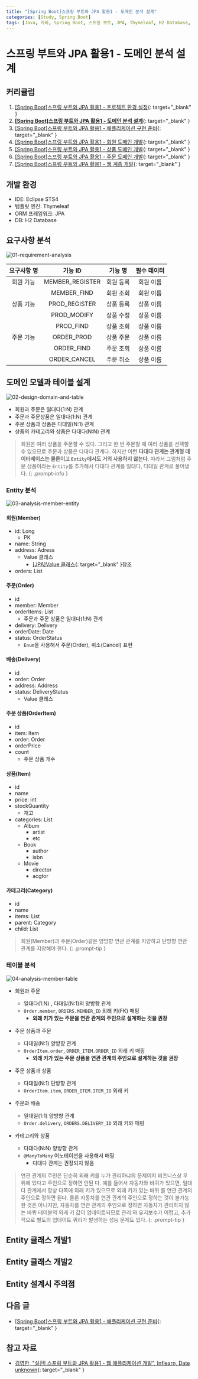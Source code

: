 ```yaml
---
title: "[Spring Boot]스프링 부트와 JPA 활용1 - 도메인 분석 설계"
categories: [Study, Spring Boot]
tags: [Java, 자바, Spring Boot, 스프링 부트, JPA, Thymeleaf, H2 Database, 인프런, Inflearn, 김영한]
---
```


# 스프링 부트와 JPA 활용1 - 도메인 분석 설계

## 커리큘럼

1. [[Spring Boot]스프링 부트와 JPA 활용1 - 프로젝트 환경 설정](https://drj9812.github.io/posts/project-configuration/){: target="_blank" }
2. [**[Spring Boot]스프링 부트와 JPA 활용1 - 도메인 분석 설계**](https://drj9812.github.io/posts/domain-analysis-design/){: target="_blank" }
3. [[Spring Boot]스프링 부트와 JPA 활용1 - 애플리케이션 구현 준비](https://drj9812.github.io/posts/preparing-for-application-implementation/){: target="_blank" }
4. [[Spring Boot]스프링 부트와 JPA 활용1 - 회원 도메인 개발](https://drj9812.github.io/posts/member-domain-development){: target="_blank" }
5. [[Spring Boot]스프링 부트와 JPA 활용1 - 상품 도메인 개발](https://drj9812.github.io/posts/product-domain-development){: target="_blank" }
6. [[Spring Boot]스프링 부트와 JPA 활용1 - 주문 도메인 개발](https://drj9812.github.io/posts/order-domain-development){: target="_blank" }
7. [[Spring Boot]스프링 부트와 JPA 활용1 - 웹 계층 개발](https://drj9812.github.io/posts/web-layer-development){: target="_blank" }

## 개발 환경

- IDE: Eclipse STS4
- 템플릿 엔진: Thymeleaf
- ORM 프레임워크: JPA
- DB: H2 Database

## 요구사항 분석

![01-requirement-analysis](/assets/img/posts/study/spring-boot/using-spring-boot-and-jpa/domain-analysis-design/01-requirement-analysis.jpg)

| 요구사항 명 |          기능 ID        |    기능 명   | 필수 데이터 |
|:--------------:|:-----------------------:|:-------------:|:---------------:|
|   회원 기능  | MEMBER_REGISTER |  회원 등록  |   회원 이름   |
|                  |     MEMBER_FIND   |  회원 조회  |   회원 이름   |
|   상품 기능  |    PROD_REGISTER   |  상품 등록  |   상품 이름  |
|                  |    PROD_MODIFY    |  상품 수정  |   상품 이름  |
|                  |      PROD_FIND      |  상품 조회  |   상품 이름  |
|   주문 기능  |      ORDER_PROD    |  상품 주문  |   상품 이름  |
|                  |      ORDER_FIND     |  주문 조회  |  상품 이름   |
|                  |   ORDER_CANCEL   |  주문 취소  |    상품 이름  |

## 도메인 모델과 테이블 설계

![02-design-domain-and-table](/assets/img/posts/study/spring-boot/using-spring-boot-and-jpa/domain-analysis-design/02-design-domain-and-table(1).jpg)

- 회원과 주문은 일대다(1:N) 관계
- 주문과 주문상품은 일대다(1:N) 관계
- 주문 상품과 상품은 다대일(N:1) 관계
- 상품의 카테고리와 상품은 다대다(N:N) 관계

> 회원은 여러 상품을 주문할 수 있다. 그리고 한 번 주문할 때 여러 상품을 선택할 수 있으므로 주문과 상품은 다대다 관계다. 하지만 이런 **다대다 관계는 관계형 데이터베이스는 물론이고 `Entity`에서도 거의 사용하지 않는다**. 따라서 그림처럼 주문 상품이라는 `Entity`를 추가해서 다대다 관계를 일대다, 다대일 관계로 풀어냈다.
{: .prompt-info }

### Entity 분석

![03-analysis-member-entity](/assets/img/posts/study/spring-boot/using-spring-boot-and-jpa/domain-analysis-design/03-analysis-member-entity.jpg)

#### 회원(Member)

- id: Long
	+ PK
- name: String
- address: Adress
	+ Value 클래스
		* [[JPA]Value 클래스](https://drj9812.github.io/posts/value-class/){: target="_blank" }참조
- orders: List

#### 주문(Order)

- id
- member: Member
- orderItems: List
	+ 주문과 주문 상품은 일대다(1:N) 관계
- delivery: Delivery
- orderDate: Date
- status: OrderStatus
	+ `Enum`을 사용해서 주문(Order), 취소(Cancel) 표현

#### 배송(Delivery)

- id
- order: Order
- address: Address
- status: DeliveryStatus
	+ Value 클래스

#### 주문 상품(OrderItem)

- id
- item: Item
- order: Order
- orderPrice
- count
	+ 주문 상품 개수

#### 상품(Item)

- id
- name
- price: int
- stockQuantity
	+ 재고
- categories: List
	+ Album
		* artist
		* etc
	+ Book
		* author
		* isbn
	+ Movie
		* director
		* acgtor

#### 카테고리(Category)

- id
- name
- items: List
- parent: Category
- child: List

> 회원(Member)과 주문(Order)같은 양방향 연관 관계를 지양하고 단방향 연관 관계를 지양해야 한다.
{: .prompt-tip }

### 테이블 분석

![04-analysis-member-table](/assets/img/posts/study/spring-boot/using-spring-boot-and-jpa/domain-analysis-design/04-analysis-member-table.jpg)

- 회원과 주문
	+ 일대다(1:N) , 다대일(N:1)의 양방향 관계
	+ `Order.member`, `ORDERS.MEMBER_ID` 외래 키(FK) 매핑
		* **외래 키가 있는 주문을 연관 관계의 주인으로 설계하는 것을 권장**

- 주문 상품과 주문
	+ 다대일(N:1) 양방향 관계
	+ `OrderItem.order`, `ORDER_ITEM.ORDER_ID` 외래 키 매핑
		* **외래 키가 있는 주문 상품을 연관 관계의 주인으로 설계하는 것을 권장**

- 주문 상품과 상품
	+ 다대일(N:1) 단방향 관계
	+ `OrderItem.item`, `ORDER_ITEM.ITEM_ID` 외래 키

- 주문과 배송
	+ 일대일(1:1) 양방향 관계
	+ `Order.delivery`, `ORDERS.DELIVERY_ID` 외래 키와 매핑

- 카테고리와 상품
	+ 다대다(N:N) 양방향 관계
	+ `@ManyToMany` 어노테이션을 사용해서 매핑
		* 다대다 관계는 권장되지 않음

> 연관 관계의 주인은 단순히 외래 키를 누가 관리하냐의 문제이지 비즈니스상 우위에 있다고 주인으로 정하면 안된
다. 예를 들어서 자동차와 바퀴가 있으면, 일대다 관계에서 항상 다쪽에 외래 키가 있으므로 외래 키가 있는 바퀴
를 연관 관계의 주인으로 정하면 된다. 물론 자동차를 연관 관계의 주인으로 정하는 것이 불가능 한 것은 아니지만, 
자동차를 연관 관계의 주인으로 정하면 자동차가 관리하지 않는 바퀴 테이블의 외래 키 값이 업데이트되므로 관리
와 유지보수가 어렵고, 추가적으로 별도의 업데이트 쿼리가 발생하는 성능 문제도 있다.
{: .prompt-tip }

## Entity 클래스 개발1

## Entity 클래스 개발2

## Entity 설계시 주의점

## 다음 글

- [[Spring Boot]스프링 부트와 JPA 활용1 - 애플리케이션 구현 준비](https://drj9812.github.io/posts/preparing-for-application-implementation/){: target="_blank" }

## 참고 자료

- [김영한, "실전! 스프링 부트와 JPA 활용1 - 웹 애플리케이션 개발", Inflearn, Date unknown](https://www.inflearn.com/course/%EC%8A%A4%ED%94%84%EB%A7%81%EB%B6%80%ED%8A%B8-JPA-%ED%99%9C%EC%9A%A9-1){: target="_blank" }